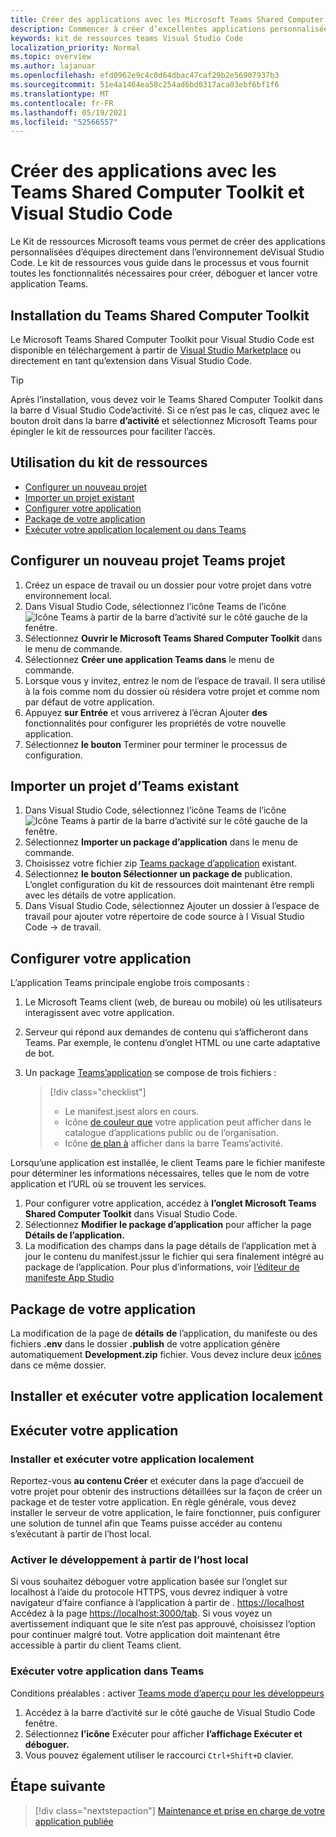 ```yaml
---
title: Créer des applications avec les Microsoft Teams Shared Computer Toolkit et Visual Studio Code
description: Commencer à créer d’excellentes applications personnalisées directement Visual Studio Code l’aide Microsoft Teams Shared Computer Toolkit
keywords: kit de ressources teams Visual Studio Code
localization_priority: Normal
ms.topic: overview
ms.author: lajanuar
ms.openlocfilehash: efd0962e9c4c0d64dbac47caf29b2e56907937b3
ms.sourcegitcommit: 51e4a1464ea58c254ad6bd0317aca03ebf6bf1f6
ms.translationtype: MT
ms.contentlocale: fr-FR
ms.lasthandoff: 05/19/2021
ms.locfileid: "52566557"
---
```

# <a name="build-apps-with-the-teams-toolkit-and-visual-studio-code"></a>Créer des applications avec les Teams Shared Computer Toolkit et Visual Studio Code

Le Kit de ressources Microsoft teams vous permet de créer des applications personnalisées d’équipes directement dans l’environnement deVisual Studio Code. Le kit de ressources vous guide dans le processus et vous fournit toutes les fonctionnalités nécessaires pour créer, déboguer et lancer votre application Teams.

## <a name="installing-the-teams-toolkit"></a>Installation du Teams Shared Computer Toolkit

Le Microsoft Teams Shared Computer Toolkit pour Visual Studio Code est disponible en téléchargement à partir de [Visual Studio Marketplace](https://aka.ms/teams-toolkit) ou directement en tant qu’extension dans Visual Studio Code.

> [!TIP]
> Après l’installation, vous devez voir le Teams Shared Computer Toolkit dans la barre d Visual Studio Code’activité. Si ce n’est pas le cas, cliquez avec le bouton droit dans la barre **d’activité** et sélectionnez Microsoft Teams pour épingler le kit de ressources pour faciliter l’accès.

## <a name="using-the-toolkit"></a>Utilisation du kit de ressources

- [Configurer un nouveau projet](#set-up-a-new-teams-project)
- [Importer un projet existant](#import-an-existing-teams-app-project)
- [Configurer votre application](#configure-your-app)
- [Package de votre application](#package-your-app)
- [Exécuter votre application localement ou dans Teams](#run-your-app)

## <a name="set-up-a-new-teams-project"></a>Configurer un nouveau projet Teams projet

1. Créez un espace de travail ou un dossier pour votre projet dans votre environnement local.
1. Dans Visual Studio Code, sélectionnez l’icône Teams de l’icône ![Icône Teams](../assets/icons/favicon-16x16.png) à partir de la barre d’activité sur le côté gauche de la fenêtre.
1. Sélectionnez **Ouvrir le Microsoft Teams Shared Computer Toolkit** dans le menu de commande.
1. Sélectionnez **Créer une application Teams dans** le menu de commande.
1. Lorsque vous y invitez, entrez le nom de l’espace de travail. Il sera utilisé à la fois comme nom du dossier où résidera votre projet et comme nom par défaut de votre application.
1. Appuyez **sur Entrée** et vous arriverez à l’écran Ajouter **des** fonctionnalités pour configurer les propriétés de votre nouvelle application.
1. Sélectionnez **le bouton** Terminer pour terminer le processus de configuration.

## <a name="import-an-existing-teams-app-project"></a>Importer un projet d’Teams existant

1. Dans Visual Studio Code, sélectionnez l’icône Teams de l’icône ![Icône Teams](../assets/icons/favicon-16x16.png) à partir de la barre d’activité sur le côté gauche de la fenêtre.
1. Sélectionnez **Importer un package d’application** dans le menu de commande.
1. Choisissez votre fichier zip [Teams package d’application](../concepts/build-and-test/apps-package.md) existant.
1. Sélectionnez **le bouton Sélectionner un package de** publication. L’onglet configuration du kit de ressources doit maintenant être rempli avec les détails de votre application.
1. Dans Visual Studio Code, sélectionnez Ajouter un dossier à l’espace de travail pour ajouter votre répertoire de code source à l Visual Studio Code  ->   de travail.

## <a name="configure-your-app"></a>Configurer votre application

L’application Teams principale englobe trois composants :

  1. Le Microsoft Teams client (web, de bureau ou mobile) où les utilisateurs interagissent avec votre application.
  1. Serveur qui répond aux demandes de contenu qui s’afficheront dans Teams. Par exemple, le contenu d’onglet HTML ou une carte adaptative de bot.
  1. Un package [Teams’application](/concepts/build-and-test/apps-package.md) se compose de trois fichiers :

      > [!div class="checklist"]
      >
      > - Le manifest.jsest alors en cours. 
      > - Icône [de couleur que](../resources/schema/manifest-schema.md#icons) votre application peut afficher dans le catalogue d’applications public ou de l’organisation.
      > - Icône [de plan à](../resources/schema/manifest-schema.md#icons) afficher dans la barre Teams’activité.

Lorsqu’une application est installée, le client Teams pare le fichier manifeste pour déterminer les informations nécessaires, telles que le nom de votre application et l’URL où se trouvent les services.

1. Pour configurer votre application, accédez à **l’onglet Microsoft Teams Shared Computer Toolkit** dans Visual Studio Code.
1. Sélectionnez **Modifier le package d’application** pour afficher la page **Détails de l’application.**
1. La modification des champs dans la page détails de l’application met à jour le contenu du manifest.jssur le fichier qui sera finalement intégré au package de l’application. Pour plus d’informations, voir [l’éditeur de manifeste App Studio](https://aka.ms/teams-toolkit-manifest)

## <a name="package-your-app"></a>Package de votre application

La modification de la page de **détails** **de** l’application, du manifeste ou des fichiers **.env** dans le dossier  **.publish** de votre application génère automatiquement **Development.zip** fichier. Vous devez inclure deux [icônes](../concepts/build-and-test/apps-package.md#app-icons) dans ce même dossier.

## <a name="install-and-run-your-app-locally"></a>Installer et exécuter votre application localement

## <a name="run-your-app"></a>Exécuter votre application

### <a name="install-and-run-your-app-locally"></a>Installer et exécuter votre application localement

Reportez-vous **au contenu Créer** et exécuter dans la page d’accueil de votre projet pour obtenir des instructions détaillées sur la façon de créer un package et de tester votre application. En règle générale, vous devez installer le serveur de votre application, le faire fonctionner, puis configurer une solution de tunnel afin que Teams puisse accéder au contenu s’exécutant à partir de l’host local.

### <a name="enable-development-from-localhost"></a>Activer le développement à partir de l’host local

Si vous souhaitez déboguer votre application basée sur l’onglet sur localhost à l’aide du protocole HTTPS, vous devrez indiquer à votre navigateur d’faire confiance à l’application à partir de . <https://localhost> Accédez à la page <https://localhost:3000/tab>. Si vous voyez un avertissement indiquant que le site n’est pas approuvé, choisissez l’option pour continuer malgré tout. Votre application doit maintenant être accessible à partir du client Teams client.

### <a name="run-your-app-in-teams"></a>Exécuter votre application dans Teams

Conditions préalables : activer [Teams mode d’aperçu pour les développeurs](https://aka.ms/teams-toolkit-enable-devpreview)

1. Accédez à la barre d’activité sur le côté gauche de Visual Studio Code fenêtre.
1. Sélectionnez **l’icône** Exécuter pour afficher **l’affichage Exécuter et déboguer.**
1. Vous pouvez également utiliser le raccourci `Ctrl+Shift+D` clavier.

## <a name="next-step"></a>Étape suivante

> [!div class="nextstepaction"]
> [Maintenance et prise en charge de votre application publiée](../concepts/deploy-and-publish/appsource/post-publish/overview.md)
